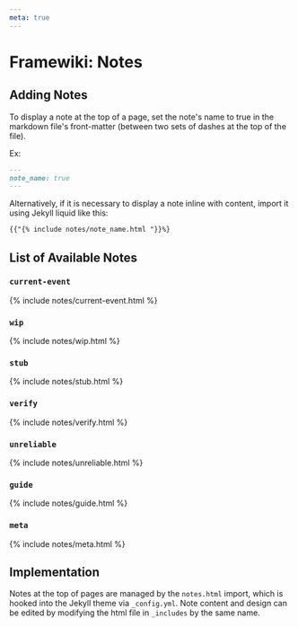 ```yaml
---
meta: true
---
```

# Framewiki: Notes
## Adding Notes
To display a note at the top of a page, set the note's name to true in the markdown file's front-matter (between two sets of  dashes at the top of the file). 

Ex:
```md
---
note_name: true
---
```

Alternatively, if it is necessary to display a note inline with content, import it using Jekyll liquid like this:
```md
{{"{% include notes/note_name.html "}}%}
```

## List of Available Notes
### `current-event`
{% include notes/current-event.html %}
### `wip`
{% include notes/wip.html %}
### `stub`
{% include notes/stub.html %}
### `verify`
{% include notes/verify.html %}
### `unreliable`
{% include notes/unreliable.html %}
### `guide`
{% include notes/guide.html %}
### `meta`
{% include notes/meta.html %}


## Implementation
Notes at the top of pages are managed by the `notes.html` import, which is hooked into the Jekyll theme via `_config.yml`. Note content and design can be edited by modifying the html file in `_includes` by the same name. 
